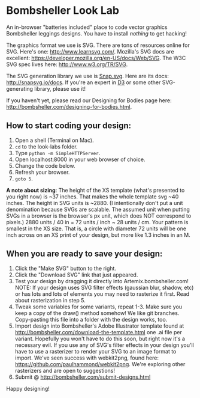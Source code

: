 # Bombsheller Look Lab
An in-browser "batteries included" place to code vector graphics Bombsheller leggings designs.
You have to install *nothing* to get hacking!

The graphics format we use is SVG.
There are tons of resources online for SVG.
Here's one: http://www.learnsvg.com/.
Mozilla's SVG docs are excellent: https://developer.mozilla.org/en-US/docs/Web/SVG.
The W3C SVG spec lives here: http://www.w3.org/TR/SVG.

The SVG generation library we use is [Snap.svg](snapsvg.io).
Here are its docs: http://snapsvg.io/docs.
If you're an expert in [D3](d3js.org) or some other SVG-generating library, please use it!

If you haven't yet, please read our Designing for Bodies page here:
http://bombsheller.com/designing-for-bodies.html.

## How to start coding your design:
1. Open a shell (Terminal on Mac).
2. `cd` to the look-labs folder.
3. Type `python -m SimpleHTTPServer`.
4. Open localhost:8000 in your web browser of choice.
5. Change the code below.
6. Refresh your browser.
7. `goto 5`.

**A note about sizing**: The height of the XS template (what's presented to you
right now) is ~37 inches. That makes the whole template svg ~40 inches.
The height in SVG units is ~2880. (I intentionally don't put a unit
denomination because SVGs are scalable. The assumed unit when putting SVGs
in a browser is the browser's px unit, which does NOT correspond to pixels.)
2880 units / 40 in = 72 units / inch ~ 28 units / cm. Your pattern is smallest
in the XS size. That is, a circle with diameter 72 units will be one inch
across on an XS print of your design, but more like 1.3 inches in an M.

## When you are ready to save your design:
1. Click the "Make SVG" button to the right.
2. Click the "Download SVG" link that just appeared.
3. Test your design by dragging it directly into Artemix.bombsheller.com!
   NOTE: If your design uses SVG filter effects (gaussian blur, shadow, etc)
   or has lots and lots of elements you may need to rasterize it first. Read
   about rasterization in step 5.
4. Tweak some variables for some variants, repeat 1-3.
   Make sure you keep a copy of the draw() method somehow! We like git
   branches. Copy-pasting this file into a folder with the design works, too.
5. Import design into Bombsheller's Adobe Illustrator template found at
   http://bombsheller.com/download-the-template.html one .ai file per variant.
   Hopefully you won't have to do this soon, but right now it's a necessary evil.
   If you use any of SVG's filter effects in your design you'll have to use a
   rasterizer to render your SVG to an image format to import. We've seen
   success with webkit2png, found here: https://github.com/paulhammond/webkit2png.
   We're exploring other rasterizers and are open to suggestions!
6. Submit @ http://bombsheller.com/submit-designs.html

Happy designing!
